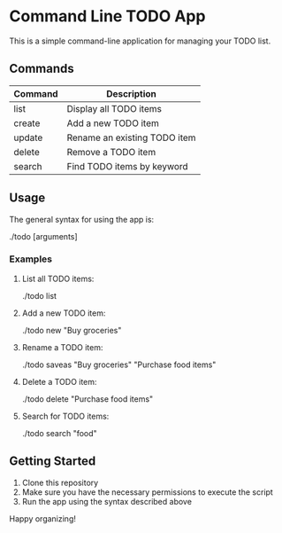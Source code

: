 # Command Line TODO App

This is a simple command-line application for managing your TODO list.

## Commands

| Command | Description |
|---------|-------------|
| list    | Display all TODO items |
| create  | Add a new TODO item |
| update  | Rename an existing TODO item |
| delete  | Remove a TODO item |
| search  | Find TODO items by keyword |

## Usage

The general syntax for using the app is:


./todo <command> [arguments]


### Examples

1. List all TODO items:
   
   ./todo list
   

2. Add a new TODO item:
   
   ./todo new "Buy groceries"
   

3. Rename a TODO item:
   
   ./todo saveas "Buy groceries" "Purchase food items"
   

4. Delete a TODO item:
   
   ./todo delete "Purchase food items"
   

5. Search for TODO items:
   
   ./todo search "food"
   

## Getting Started

1. Clone this repository
2. Make sure you have the necessary permissions to execute the script
3. Run the app using the syntax described above

Happy organizing!